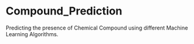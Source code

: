 # Compound_Prediction
Predicting the presence of Chemical Compound using different Machine Learning Algorithms. 
